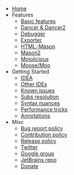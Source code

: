 * [Home](https://github.com/hurricup/Perl5-IDEA/wiki)
* Features
  * [Basic features](https://github.com/hurricup/Perl5-IDEA/wiki/Implemented-features)
  * [Dancer & Dancer2](https://github.com/Camelcade/Perl5-IDEA/wiki/Dancer-&-Dancer2)
  * [Debugger](https://github.com/hurricup/Perl5-IDEA/wiki/Perl-Debugger)
  * [Exporter](https://github.com/hurricup/Perl5-IDEA/wiki/Exporter-support)
  * [HTML::Mason](https://github.com/hurricup/Perl5-IDEA/wiki/HTML::Mason-support)
  * [Mason2](https://github.com/hurricup/Perl5-IDEA/wiki/Mason2-support)
  * [Mojolicious](https://github.com/hurricup/Perl5-IDEA/wiki/Mojolicious-support)
  * [Moose/Moo](https://github.com/hurricup/Perl5-IDEA/wiki/Moose-support)
* Getting Started
  * [IDEA](https://github.com/hurricup/Perl5-IDEA/wiki/Getting-started:-IntelliJ-IDEA)
  * [Other IDEs](https://github.com/hurricup/Perl5-IDEA/wiki/Getting-started:-specialized-IDEs-(PyCharm,-PHPStorm,-etc))
  * [Known issues](https://github.com/hurricup/Perl5-IDEA/wiki/Known-issues)
  * [Subs resolution](https://github.com/hurricup/Perl5-IDEA/wiki/Subs-resolution-status)
  * [Syntax nuances](https://github.com/hurricup/Perl5-IDEA/wiki/Perl-syntax-nuances)
  * [Performance tricks](https://github.com/Camelcade/Perl5-IDEA/wiki/Performance-tricks)
  * [Annotations](https://github.com/hurricup/Perl5-IDEA/wiki/Subs-annotations)
* Misc
  * [Bug report policy](https://github.com/hurricup/Perl5-IDEA/wiki/Bug-report-policy)
  * [Contribution policy](https://github.com/hurricup/Perl5-IDEA/wiki/Contribution-policy)
  * [Release policy](https://github.com/hurricup/Perl5-IDEA/wiki/Release-policy)
  * [Twitter](https://twitter.com/CamelcadeIDE)
  * [Google group](https://groups.google.com/forum/#!forum/camelcade)
  * [JetBrains repo](https://plugins.jetbrains.com/plugin/7796)
  * [Donate](https://www.paypal.com/cgi-bin/webscr?cmd=_s-xclick&hosted_button_id=HJCUADZKY5G7E)
